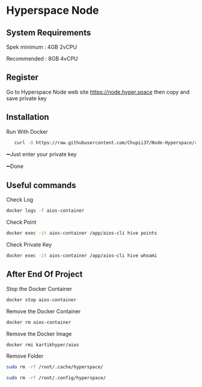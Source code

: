 #  Hyperspace Node

## System Requirements

Spek minimum :
4GB 2vCPU

Recommended :
8GB 4vCPU

## Register

Go to Hyperspace Node web site https://node.hyper.space then copy and save private key

## Installation

Run With Docker
```bash
   curl -O https://raw.githubusercontent.com/Chupii37/Node-Hyperspace/refs/heads/main/hyperspace-node.sh && chmod +x hyperspace-node.sh && ./hyperspace-node.sh
```
➖Just enter your private key

➖Done 

## Useful commands
Check Log
```bash
docker logs -f aios-container
 ```

Check Point
```bash
docker exec -it aios-container /app/aios-cli hive points
 ```
Check Private Key
```bash
docker exec -it aios-container /app/aios-cli hive whoami
 ```

## After End Of Project
Stop the Docker Container
```bash
docker stop aios-container
 ```

Remove the Docker Container
```bash
docker rm aios-container
 ```

Remove the Docker Image
```bash
docker rmi kartikhyper/aios
 ```
Remove Folder
```bash
sudo rm -rf /root/.cache/hyperspace/
```

```bash
sudo rm -rf /root/.config/hyperspace/
```
